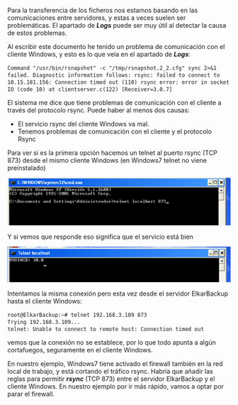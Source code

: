 Para la transferencia de los ficheros nos estamos basando en las comunicaciones entre servidores, y estas a veces suelen ser problemáticas. El apartado de ***Logs*** puede ser muy útil al detectar la causa de estos problemas.

Al escribir este documento he tenido un problema de comunicación con el cliente Windows, y esto es lo que veía en el apartado de ***Logs***:

<pre><code>Command "/usr/bin/rsnapshot" -c "/tmp/rsnapshot.2_2.cfg" sync 2>&1 failed. Diagnostic information follows: rsync: failed to connect to 10.15.181.156: Connection timed out (110) rsync error: error in socket IO (code 10) at clientserver.c(122) [Receiver=3.0.7] </code></pre>

El sistema me dice que tiene problemas de comunicación con el cliente a través del protocolo rsync. Puede haber al menos dos causas:
- El servicio rsync del cliente Windows va mal.
- Tenemos problemas de comunicación con el cliente y el protocolo Rsync

Para ver si es la primera opción hacemos un telnet al puerto rsync (TCP 873) desde el mismo cliente Windows (en Windows7 telnet no viene preinstalado)

![Clientes y Tareas](../assets/clientes-tareas21.png)

Y si vemos que responde eso significa que el servicio está bien

![Clientes y Tareas](../assets/clientes-tareas22.png)

Intentamos la misma conexión pero esta vez desde el servidor ElkarBackup hasta el cliente Windows:

<pre><code>root@ElkarBackup:~# telnet 192.168.3.109 873
Trying 192.168.3.109...
telnet: Unable to connect to remote host: Connection timed out </code></pre>

vemos que la conexión no se establece, por lo que todo apunta a algún cortafuegos, seguramente en el cliente Windows.

En nuestro ejemplo, Windows7 tiene activado el firewall también en la red local de trabajo, y está cortando el tráfico rsync. Habría que añadir las reglas para permitir ***rsync***  (TCP 873) entre el servidor ElkarBackup y el cliente Windows. En nuestro ejemplo por ir más rápido, vamos a optar por parar el firewall.




